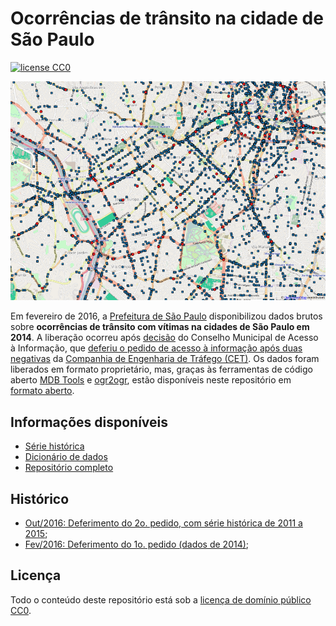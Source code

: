 
# Ocorrências de trânsito na cidade de São Paulo

[![license CC0](https://img.shields.io/github/license/codigourbano/ocorrencias-transito-sp.svg)][license]

[license]: https://github.com/codigourbano/ocorrencias-transito-sp/blob/master/LICENSE
[ogr2ogr]: http://www.gdal.org/ogr2ogr.html
[mdbtools]: http://mdbtools.sourceforge.net/
[mapinfo]: https://en.wikipedia.org/wiki/MapInfo_Professional
[qgis]: http://www.qgis.org
[shapefile]: https://en.wikipedia.org/wiki/Shapefile
[pmsp]: http://www.capital.sp.gov.br
[cet]: http://www.cetsp.com.br

![Mapa de ocorrências](preview.png)

Em fevereiro de 2016, a [Prefeitura de São Paulo][pmsp] disponibilizou dados brutos sobre **ocorrências de trânsito com vítimas na cidades de São Paulo em 2014**. A liberação ocorreu após [decisão](8aATA_CMAI_18_11_15.pdf) do Conselho Municipal de Acesso à Informação, que [deferiu o pedido de acesso à informação após duas negativas]() da [Companhia de Engenharia de Tráfego (CET)][cet]. Os dados foram liberados em formato proprietário, mas, graças às ferramentas de código aberto [MDB Tools][mdbtools] e [ogr2ogr][ogr2ogr], estão disponíveis neste repositório em [formato aberto](http://dataprotocols.org/).

## Informações disponíveis

* [Série histórica](https://github.com/codigourbano/ocorrencias-transito-pmsp/raw/master/dados/ocorrencias-transito-pmsp-2011-2015.zip)
* [Dicionário de dados](DICIONARIO.md)
* [Repositório completo](https://github.com/codigourbano/ocorrencias-transito-sp/archive/master.zip)

## Histórico

* [Out/2016: Deferimento do 2o. pedido, com série histórica de 2011 a 2015](http://codigourbano.org/dados-abertos-sobre-mortos-e-feridos-no-transito-de-sp-de-2011-a-2015);
* [Fev/2016: Deferimento do 1o. pedido (dados de 2014)](http://codigourbano.org/lai-garante-acesso-a-dados-sobre-mortos-e-feridos-no-transito-de-sp/);

## Licença

Todo o conteúdo deste repositório está sob a [licença de domínio público CC0](http://creativecommons.org/publicdomain/zero/1.0/deed.pt).
